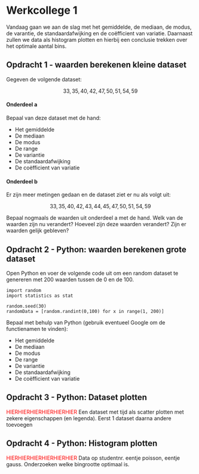 # Werkcollege 1

Vandaag gaan we aan de slag met het gemiddelde, de mediaan, de modus, de varantie, de standaardafwijking en de coëfficient van variatie. Daarnaast zullen we data als histogram plotten en hierbij een conclusie trekken over het optimale aantal bins.

## Opdracht 1 - waarden berekenen kleine dataset

Gegeven de volgende dataset:

$$33, 35, 40, 42, 47, 50, 51, 54, 59$$

#### Onderdeel a

Bepaal van deze dataset met de hand: 

- Het gemiddelde
- De mediaan
- De modus
- De range
- De variantie
- De standaardafwijking
- De coëfficient van variatie

#### Onderdeel b

Er zijn meer metingen gedaan en de dataset ziet er nu als volgt uit:

$$33, 35, 40, 42, 43, 44, 45, 47, 50, 51, 54, 59$$

Bepaal nogmaals de waarden uit onderdeel a met de hand. Welk van de waarden zijn nu verandert? Hoeveel zijn deze waarden verandert? Zijn er waarden gelijk gebleven?

## Opdracht 2 - Python: waarden berekenen grote dataset

Open Python en voer de volgende code uit om een random dataset te genereren met 200 waarden tussen de 0 en de 100. 

    import random
    import statistics as stat

    random.seed(30)
    randomData = [random.randint(0,100) for x in range(1, 200)]

Bepaal met behulp van Python (gebruik eventueel Google om de functienamen te vinden):

- Het gemiddelde
- De mediaan
- De modus
- De range
- De variantie
- De standaardafwijking
- De coëfficient van variatie

## Opdracht 3 - Python: Dataset plotten 

<span style="color:red">HIERHIERHIERHIERHIERHIER</span>
Een dataset met tijd als scatter plotten met zekere eigenschappen (en legenda). Eerst 1 dataset daarna andere toevoegen

## Opdracht 4 - Python: Histogram plotten

<span style="color:red">HIERHIERHIERHIERHIERHIER</span>
Data op studentnr. eentje poisson, eentje gauss. Onderzoeken welke bingrootte optimaal is.

